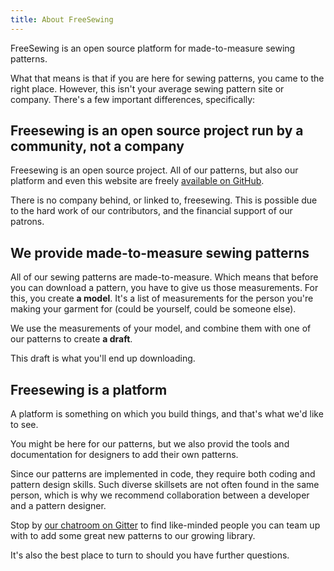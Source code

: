 ```yaml
---
title: About FreeSewing
---
```


FreeSewing is an open source platform for made-to-measure sewing patterns.

What that means is that if you are here for sewing patterns, you came to the right place. However, this isn't your average sewing pattern site or company. There's a few important differences, specifically:

## Freesewing is an open source project run by a community, not a company

Freesewing is an open source project. All of our patterns, but also our platform and even this website are freely [available on GitHub](https://github.com/freesewing).

There is no company behind, or linked to, freesewing. This is possible due to the hard work of our contributors, and the financial support of our patrons.

## We provide made-to-measure sewing patterns

All of our sewing patterns are made-to-measure. Which means that before you can download a pattern, you have to give us those measurements. For this, you create **a model**. It's a list of measurements for the person you're making your garment for (could be yourself, could be someone else).

We use the measurements of your model, and combine them with one of our patterns to create **a draft**.

This draft is what you'll end up downloading.

## Freesewing is a platform

A platform is something on which you build things, and that's what we'd like to see.

You might be here for our patterns, but we also provid the tools and documentation for designers to add their own patterns.

Since our patterns are implemented in code, they require both coding and pattern design skills. Such diverse skillsets are not often found in the same person, which is why we recommend collaboration between a developer and a pattern designer.

Stop by [our chatroom on Gitter](https://gitter.im/freesewing/freesewing) to find like-minded people you can team up with to add some great new patterns to our growing library.

It's also the best place to turn to should you have further questions.